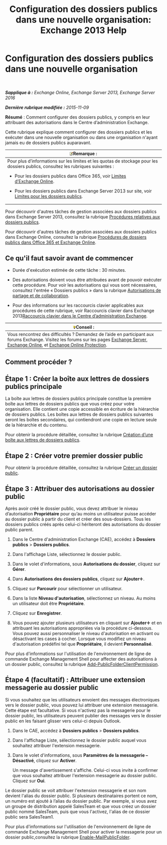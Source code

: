 ﻿---
title: 'Configuration des dossiers publics dans une nouvelle organisation: Exchange 2013 Help'
TOCTitle: Configuration des dossiers publics dans une nouvelle organisation
ms:assetid: 7b419906-8977-47f0-8687-a87911b5ebec
ms:mtpsurl: https://technet.microsoft.com/fr-fr/library/JJ651147(v=EXCHG.150)
ms:contentKeyID: 50478528
ms.date: 04/24/2018
mtps_version: v=EXCHG.150
ms.translationtype: HT
---

# Configuration des dossiers publics dans une nouvelle organisation

 

_**Sapplique à :** Exchange Online, Exchange Server 2013, Exchange Server 2016_

_**Dernière rubrique modifiée :** 2015-11-09_

**Résumé** : Comment configurer des dossiers publics, y compris en leur attribuant des autorisations dans le Centre d’administration Exchange.

Cette rubrique explique comment configurer des dossiers publics et les exécuter dans une nouvelle organisation ou dans une organisation n'ayant jamais eu de dossiers publics auparavant.

<table>
<colgroup>
<col style="width: 100%" />
</colgroup>
<thead>
<tr class="header">
<th><img src="images/JJ159664.note(EXCHG.150).gif" title="Remarque" alt="Remarque" />Remarque :</th>
</tr>
</thead>
<tbody>
<tr class="odd">
<td>Pour plus d’informations sur les limites et les quotas de stockage pour les dossiers publics, consultez les rubriques suivantes :
<ul>
<li><p>Pour les dossiers publics dans Office 365, voir <a href="https://go.microsoft.com/fwlink/?linkid=391188">Limites d’Exchange Online</a>.</p></li>
<li><p>Pour les dossiers publics dans Exchange Server 2013 sur site, voir <a href="limits-for-public-folders-exchange-2013-help.md">Limites pour les dossiers publics</a>.</p></li>
</ul></td>
</tr>
</tbody>
</table>


Pour découvrir d'autres tâches de gestion associées aux dossiers publics dans Exchange Server 2013, consultez la rubrique [Procédures relatives aux dossiers publics](public-folder-procedures-exchange-2013-help.md).

Pour découvrir d'autres tâches de gestion associées aux dossiers publics dans Exchange Online, consultez la rubrique [Procédures de dossiers publics dans Office 365 et Exchange Online](https://technet.microsoft.com/fr-fr/library/jj966272\(v=exchg.150\)).

## Ce qu'il faut savoir avant de commencer

  - Durée d'exécution estimée de cette tâche : 30 minutes.

  - Des autorisations doivent vous être attribuées avant de pouvoir exécuter cette procédure. Pour voir les autorisations qui vous sont nécessaires, consultez l'entrée « Dossiers publics » dans la rubrique [Autorisations de partage et de collaboration](sharing-and-collaboration-permissions-exchange-2013-help.md).

  - Pour des informations sur les raccourcis clavier applicables aux procédures de cette rubrique, voir Raccourcis clavier dans Exchange 2013[Raccourcis clavier dans le Centre d’administration Exchange](keyboard-shortcuts-in-the-exchange-admin-center-exchange-online-protection-help.md).

<table>
<thead>
<tr class="header">
<th><img src="images/Bb125224.tip(EXCHG.150).gif" title="Conseil" alt="Conseil" />Conseil :</th>
</tr>
</thead>
<tbody>
<tr class="odd">
<td>Vous rencontrez des difficultés ? Demandez de l’aide en participant aux forums Exchange. Visitez les forums sur les pages <a href="https://go.microsoft.com/fwlink/p/?linkid=60612">Exchange Server</a>, <a href="https://go.microsoft.com/fwlink/p/?linkid=267542">Exchange Online</a>, et <a href="https://go.microsoft.com/fwlink/p/?linkid=285351">Exchange Online Protection</a>.</td>
</tr>
</tbody>
</table>


## Comment procéder ?

## Étape 1 : Créer la boîte aux lettres de dossiers publics principale

La boîte aux lettres de dossiers publics principale constitue la première boîte aux lettres de dossiers publics que vous créez pour votre organisation. Elle contient une copie accessible en écriture de la hiérarchie de dossiers publics. Les boîtes aux lettres de dossiers publics suivantes seront les boîtes secondaires, qui contiendront une copie en lecture seule de la hiérarchie et du contenu.

Pour obtenir la procédure détaillée, consultez la rubrique [Création d’une boîte aux lettres de dossiers publics](create-a-public-folder-mailbox-exchange-2013-help.md).

## Étape 2 : Créer votre premier dossier public

Pour obtenir la procédure détaillée, consultez la rubrique [Créer un dossier public](create-a-public-folder-exchange-2013-help.md).

## Étape 3 : Attribuer des autorisations au dossier public

Après avoir créé le dossier public, vous devez attribuer le niveau d’autorisation **Propriétaire** pour qu’au moins un utilisateur puisse accéder au dossier public à partir du client et créer des sous-dossiers. Tous les dossiers publics créés après celui-ci hériteront des autorisations du dossier public parent.

1.  Dans le Centre d'administration Exchange (CAE), accédez à **Dossiers publics** \> **Dossiers publics**.

2.  Dans l'affichage Liste, sélectionnez le dossier public.

3.  Dans le volet d'informations, sous **Autorisations du dossier**, cliquez sur **Gérer**.

4.  Dans **Autorisations des dossiers publics**, cliquez sur **Ajouter**![Icône Ajouter](images/JJ218640.c1e75329-d6d7-4073-a27d-498590bbb558(EXCHG.150).gif "Icône Ajouter").

5.  Cliquez sur **Parcourir** pour sélectionner un utilisateur.

6.  Dans la liste **Niveau d'autorisation**, sélectionnez un niveau. Au moins un utilisateur doit être **Propriétaire**.

7.  Cliquez sur **Enregistrer**.

8.  Vous pouvez ajouter plusieurs utilisateurs en cliquant sur **Ajouter**![Icône Ajouter](images/JJ218640.c1e75329-d6d7-4073-a27d-498590bbb558(EXCHG.150).gif "Icône Ajouter") et en attribuant les autorisations appropriées via la procédure ci-dessous. Vous pouvez aussi personnaliser le niveau d'autorisation en activant ou désactivant les cases à cocher. Lorsque vous modifiez un niveau d'autorisation prédéfini tel que **Propriétaire**, il devient **Personnalisé**.

Pour plus d'informations sur l'utilisation de l'environnement de ligne de commande Exchange Management Shell pour affecter des autorisations à un dossier public, consultez la rubrique [Add-PublicFolderClientPermission](https://technet.microsoft.com/fr-fr/library/bb124743\(v=exchg.150\)).

## Étape 4 (facultatif) : Attribuer une extension messagerie au dossier public

Si vous souhaitez que les utilisateurs envoient des messages électroniques vers le dossier public, vous pouvez lui attribuer une extension messagerie. Cette étape est facultative. Si vous n'activez pas la messagerie pour le dossier public, les utilisateurs peuvent publier des messages vers le dossier public en les faisant glisser vers celui-ci depuis Outlook.

1.  Dans le CAE, accédez à **Dossiers publics** \> **Dossiers publics**.

2.  Dans l'affichage Liste, sélectionnez le dossier public auquel vous souhaitez attribuer l'extension messagerie.

3.  Dans le volet d'informations, sous **Paramètres de la messagerie – Désactivé**, cliquez sur **Activer**.
    
    Un message d'avertissement s'affiche. Celui-ci vous invite à confirmer que vous souhaitez attribuer l'extension messagerie au dossier public. Cliquez sur **Oui**.

Le dossier public se voit attribuer l'extension messagerie et son nom devient l'alias du dossier public. Si plusieurs destinataires portent ce nom, un numéro est ajouté à l’alias du dossier public. Par exemple, si vous avez un groupe de distribution appelé SalesTeam et que vous créez un dossier public nommé SalesTeam, puis que vous l'activez, l'alias de ce dossier public sera SalesTeam1.

Pour plus d'informations sur l'utilisation de l'environnement de ligne de commande Exchange Management Shell pour activer la messagerie pour un dossier public,consultez la rubrique [Enable-MailPublicFolder](https://technet.microsoft.com/fr-fr/library/aa998824\(v=exchg.150\)).


